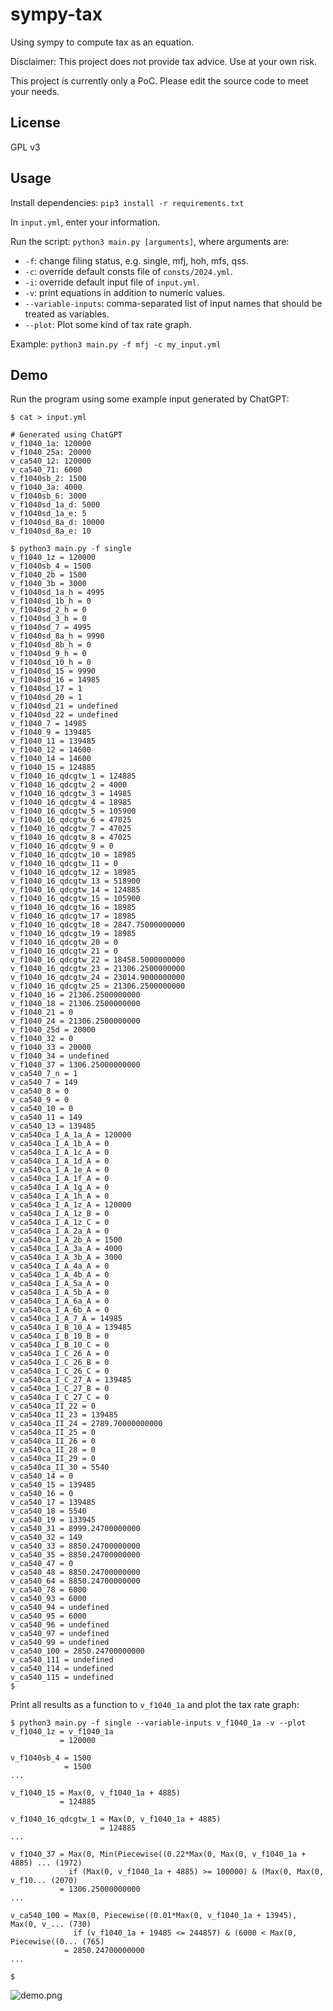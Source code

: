 # sympy-tax
Using sympy to compute tax as an equation.

Disclaimer: This project does not provide tax advice. Use at your own risk.

This project is currently only a PoC. Please edit the source code to meet your
needs.

## License

GPL v3

## Usage

Install dependencies: `pip3 install -r requirements.txt`

In `input.yml`, enter your information.

Run the script: `python3 main.py [arguments]`, where arguments are:
* `-f`: change filing status, e.g. single, mfj, hoh, mfs, qss.
* `-c`: override default consts file of `consts/2024.yml`.
* `-i`: override default input file of `input.yml`.
* `-v`: print equations in addition to numeric values.
* `--variable-inputs`: comma-separated list of input names that should be
  treated as variables.
* `--plot`: Plot some kind of tax rate graph.

Example: `python3 main.py -f mfj -c my_input.yml`

## Demo

Run the program using some example input generated by ChatGPT:

```
$ cat > input.yml

# Generated using ChatGPT
v_f1040_1a: 120000
v_f1040_25a: 20000
v_ca540_12: 120000
v_ca540_71: 6000
v_f1040sb_2: 1500
v_f1040_3a: 4000
v_f1040sb_6: 3000
v_f1040sd_1a_d: 5000
v_f1040sd_1a_e: 5
v_f1040sd_8a_d: 10000
v_f1040sd_8a_e: 10

$ python3 main.py -f single
v_f1040_1z = 120000
v_f1040sb_4 = 1500
v_f1040_2b = 1500
v_f1040_3b = 3000
v_f1040sd_1a_h = 4995
v_f1040sd_1b_h = 0
v_f1040sd_2_h = 0
v_f1040sd_3_h = 0
v_f1040sd_7 = 4995
v_f1040sd_8a_h = 9990
v_f1040sd_8b_h = 0
v_f1040sd_9_h = 0
v_f1040sd_10_h = 0
v_f1040sd_15 = 9990
v_f1040sd_16 = 14985
v_f1040sd_17 = 1
v_f1040sd_20 = 1
v_f1040sd_21 = undefined
v_f1040sd_22 = undefined
v_f1040_7 = 14985
v_f1040_9 = 139485
v_f1040_11 = 139485
v_f1040_12 = 14600
v_f1040_14 = 14600
v_f1040_15 = 124885
v_f1040_16_qdcgtw_1 = 124885
v_f1040_16_qdcgtw_2 = 4000
v_f1040_16_qdcgtw_3 = 14985
v_f1040_16_qdcgtw_4 = 18985
v_f1040_16_qdcgtw_5 = 105900
v_f1040_16_qdcgtw_6 = 47025
v_f1040_16_qdcgtw_7 = 47025
v_f1040_16_qdcgtw_8 = 47025
v_f1040_16_qdcgtw_9 = 0
v_f1040_16_qdcgtw_10 = 18985
v_f1040_16_qdcgtw_11 = 0
v_f1040_16_qdcgtw_12 = 18985
v_f1040_16_qdcgtw_13 = 518900
v_f1040_16_qdcgtw_14 = 124885
v_f1040_16_qdcgtw_15 = 105900
v_f1040_16_qdcgtw_16 = 18985
v_f1040_16_qdcgtw_17 = 18985
v_f1040_16_qdcgtw_18 = 2847.75000000000
v_f1040_16_qdcgtw_19 = 18985
v_f1040_16_qdcgtw_20 = 0
v_f1040_16_qdcgtw_21 = 0
v_f1040_16_qdcgtw_22 = 18458.5000000000
v_f1040_16_qdcgtw_23 = 21306.2500000000
v_f1040_16_qdcgtw_24 = 23014.9000000000
v_f1040_16_qdcgtw_25 = 21306.2500000000
v_f1040_16 = 21306.2500000000
v_f1040_18 = 21306.2500000000
v_f1040_21 = 0
v_f1040_24 = 21306.2500000000
v_f1040_25d = 20000
v_f1040_32 = 0
v_f1040_33 = 20000
v_f1040_34 = undefined
v_f1040_37 = 1306.25000000000
v_ca540_7_n = 1
v_ca540_7 = 149
v_ca540_8 = 0
v_ca540_9 = 0
v_ca540_10 = 0
v_ca540_11 = 149
v_ca540_13 = 139485
v_ca540ca_I_A_1a_A = 120000
v_ca540ca_I_A_1b_A = 0
v_ca540ca_I_A_1c_A = 0
v_ca540ca_I_A_1d_A = 0
v_ca540ca_I_A_1e_A = 0
v_ca540ca_I_A_1f_A = 0
v_ca540ca_I_A_1g_A = 0
v_ca540ca_I_A_1h_A = 0
v_ca540ca_I_A_1z_A = 120000
v_ca540ca_I_A_1z_B = 0
v_ca540ca_I_A_1z_C = 0
v_ca540ca_I_A_2a_A = 0
v_ca540ca_I_A_2b_A = 1500
v_ca540ca_I_A_3a_A = 4000
v_ca540ca_I_A_3b_A = 3000
v_ca540ca_I_A_4a_A = 0
v_ca540ca_I_A_4b_A = 0
v_ca540ca_I_A_5a_A = 0
v_ca540ca_I_A_5b_A = 0
v_ca540ca_I_A_6a_A = 0
v_ca540ca_I_A_6b_A = 0
v_ca540ca_I_A_7_A = 14985
v_ca540ca_I_B_10_A = 139485
v_ca540ca_I_B_10_B = 0
v_ca540ca_I_B_10_C = 0
v_ca540ca_I_C_26_A = 0
v_ca540ca_I_C_26_B = 0
v_ca540ca_I_C_26_C = 0
v_ca540ca_I_C_27_A = 139485
v_ca540ca_I_C_27_B = 0
v_ca540ca_I_C_27_C = 0
v_ca540ca_II_22 = 0
v_ca540ca_II_23 = 139485
v_ca540ca_II_24 = 2789.70000000000
v_ca540ca_II_25 = 0
v_ca540ca_II_26 = 0
v_ca540ca_II_28 = 0
v_ca540ca_II_29 = 0
v_ca540ca_II_30 = 5540
v_ca540_14 = 0
v_ca540_15 = 139485
v_ca540_16 = 0
v_ca540_17 = 139485
v_ca540_18 = 5540
v_ca540_19 = 133945
v_ca540_31 = 8999.24700000000
v_ca540_32 = 149
v_ca540_33 = 8850.24700000000
v_ca540_35 = 8850.24700000000
v_ca540_47 = 0
v_ca540_48 = 8850.24700000000
v_ca540_64 = 8850.24700000000
v_ca540_78 = 6000
v_ca540_93 = 6000
v_ca540_94 = undefined
v_ca540_95 = 6000
v_ca540_96 = undefined
v_ca540_97 = undefined
v_ca540_99 = undefined
v_ca540_100 = 2850.24700000000
v_ca540_111 = undefined
v_ca540_114 = undefined
v_ca540_115 = undefined
$ 
```

Print all results as a function to `v_f1040_1a` and plot the tax rate graph:

```
$ python3 main.py -f single --variable-inputs v_f1040_1a -v --plot
v_f1040_1z = v_f1040_1a
           = 120000

v_f1040sb_4 = 1500
            = 1500
...

v_f1040_15 = Max(0, v_f1040_1a + 4885)
           = 124885

v_f1040_16_qdcgtw_1 = Max(0, v_f1040_1a + 4885)
                    = 124885
...

v_f1040_37 = Max(0, Min(Piecewise((0.22*Max(0, Max(0, v_f1040_1a + 4885) ... (1972)
             if (Max(0, v_f1040_1a + 4885) >= 100000) & (Max(0, Max(0, v_f10... (2070)
           = 1306.25000000000
...

v_ca540_100 = Max(0, Piecewise((0.01*Max(0, v_f1040_1a + 13945), Max(0, v_... (730)
              if (v_f1040_1a + 19485 <= 244857) & (6000 < Max(0, Piecewise((0... (765)
            = 2850.24700000000
...

$ 
```

![demo.png](misc/demo.png)

